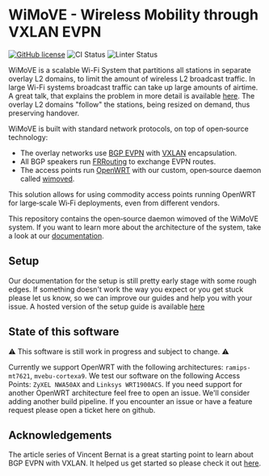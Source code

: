 # WiMoVE - Wireless Mobility through VXLAN EVPN

[![GitHub license](https://img.shields.io/badge/license-MIT-blue.svg)](https://github.com/getcursor/cursor/blob/main/LICENSE)
![CI Status](https://github.com/WiMoVE-OSS/wimoved/actions/workflows/build.yml/badge.svg?branch=main)
![Linter Status](https://github.com/WiMoVE-OSS/wimoved/actions/workflows/linter.yml/badge.svg?branch=main)

WiMoVE is a scalable Wi-Fi System that partitions all stations in separate overlay L2 domains, to limit the amount of wireless L2 broadcast traffic. In large Wi-Fi systems broadcast traffic can take up large amounts of airtime. A great talk, that explains the problem in more detail is available [here](https://www.youtube.com/watch?v=v8y-r9JBhmw). The overlay L2 domains "follow" the stations, being resized on demand, thus preserving handover.

WiMoVE is built with standard network protocols, on top of open&#8209;source technology:

- The overlay networks use [BGP EVPN](https://www.rfc-editor.org/rfc/rfc8365.html) with [VXLAN](https://www.rfc-editor.org/rfc/rfc7348) encapsulation.
- All BGP speakers run [FRRouting](https://frrouting.org/) to exchange EVPN routes.
- The access points run [OpenWRT](https://openwrt.org/) with our custom, open&#8209;source daemon called [wimoved](https://github.com/wimove-oss/wimoved).

This solution allows for using commodity access points running OpenWRT for large&#8209;scale Wi&#8209;Fi deployments, even from different vendors.

This repository contains the open&#8209;source daemon wimoved of the WiMoVE system. If you want to learn more about the architecture of the system, take a look at our [documentation](https://wimove-oss.github.io/docs/architecture/).

## Setup

Our documentation for the setup is still pretty early stage with some rough edges. If something doesn't work the way you expect or you get stuck please let us know, so we can improve our guides and help you with your issue. A hosted version of the setup guide is available [here](https://wimove-oss.github.io/docs/setup)

##  State of this software

:warning: This software is still work in progress and subject to change. :warning:

Currently we support OpenWRT with the following architectures: `ramips-mt7621`, `mvebu-cortexa9`. We test our software on the following Access Points: `ZyXEL NWA50AX` and `Linksys WRT1900ACS`. If you need support for another OpenWRT architecture feel free to open an issue. We'll consider adding another build pipeline. If you encounter an issue or have a feature request please open a ticket here on github. 

## Acknowledgements

The article series of Vincent Bernat is a great starting point to learn about BGP EVPN with VXLAN. It helped us get started so please check it out [here](https://vincent.bernat.ch/en/blog/2017-vxlan-bgp-evpn).
